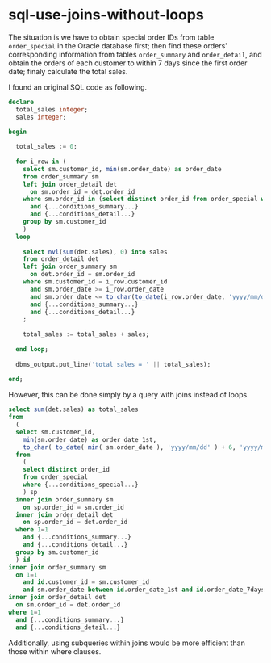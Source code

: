 # sql-use-joins-without-loops

The situation is we have to obtain special order IDs from table ```order_special``` in the Oracle database first; then find these orders' corresponding information from tables ```order_summary``` and ```order_detail```, and obtain the orders of each customer to within 7 days since the first order date; finaly calculate the total sales.

I found an original SQL code as following.
```sql
declare
  total_sales integer;
  sales integer;

begin
  
  total_sales := 0;
  
  for i_row in (
    select sm.customer_id, min(sm.order_date) as order_date
    from order_summary sm
    left join order_detail det
      on sm.order_id = det.order_id
    where sm.order_id in (select distinct order_id from order_special where {...conditions_special...})
      and {...conditions_summary...}
      and {...conditions_detail...}
    group by sm.customer_id
    )
  loop
    
    select nvl(sum(det.sales), 0) into sales
    from order_detail det
    left join order_summary sm
      on det.order_id = sm.order_id
    where sm.customer_id = i_row.customer_id
      and sm.order_date >= i_row.order_date
      and sm.order_date <= to_char(to_date(i_row.order_date, 'yyyy/mm/dd') + 6, 'yyyy/mm/dd')
      and {...conditions_summary...}
      and {...conditions_detail...}
    ;
    
    total_sales := total_sales + sales;
    
  end loop;
  
  dbms_output.put_line('total sales = ' || total_sales);
  
end;
```


However, this can be done simply by a query with joins instead of loops.
```sql
select sum(det.sales) as total_sales
from
  (
  select sm.customer_id,
    min(sm.order_date) as order_date_1st,
    to_char( to_date( min( sm.order_date ), 'yyyy/mm/dd' ) + 6, 'yyyy/mm/dd' ) as order_date_7days
  from
    (
    select distinct order_id
    from order_special
    where {...conditions_special...}
    ) sp
  inner join order_summary sm
    on sp.order_id = sm.order_id
  inner join order_detail det
    on sp.order_id = det.order_id
  where 1=1
    and {...conditions_summary...}
    and {...conditions_detail...}
  group by sm.customer_id
  ) id
inner join order_summary sm
  on 1=1
    and id.customer_id = sm.customer_id
    and sm.order_date between id.order_date_1st and id.order_date_7days
inner join order_detail det
  on sm.order_id = det.order_id
where 1=1
  and {...conditions_summary...}
  and {...conditions_detail...}
```

Additionally, using subqueries within joins would be more efficient than those within where clauses.
